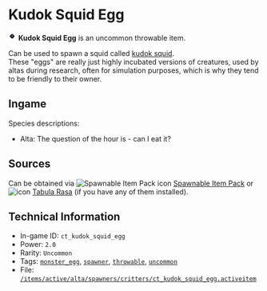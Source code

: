 # Kudok Squid Egg

<img src="https://raw.githubusercontent.com/Ceterai/Enternia/main/items/active/alta/spawners/critters/ct_kudok_squid_egg.png" alt="Kudok Squid Egg icon" loading="lazy" height="16px" width="auto" /> **Kudok Squid Egg** is an uncommon throwable item.

Can be used to spawn a squid called [kudok squid](https://ceterai.github.io/MyEnternia/Wiki/kudoksquid).  
These "eggs" are really just highly incubated versions of creatures, used by altas during research, often for simulation purposes, which is why they tend to be friendly to their owner.

## Ingame

Species descriptions:

- Alta: The question of the hour is - can I eat it?

## Sources

Can be obtained via <img src="https://raw.githubusercontent.com/Silverfeelin/Starbound-SpawnableItemPack/master/interface/sip/iconSmall.png" alt="Spawnable Item Pack icon" width="18" height="14"/> [Spawnable Item Pack](https://steamcommunity.com/sharedfiles/filedetails/?id=733665104) or <img src="https://steamuserimages-a.akamaihd.net/ugc/263843960696222713/3EC9A7C005541F7D577EBCB8C5736B4EFC9973D6/" alt="icon" width="8" height="12"/> [Tabula Rasa](https://community.playstarbound.com/resources/the-tabula-rasa.3222/) (if you have any of them installed).

## Technical Information

- In-game ID: `ct_kudok_squid_egg`
- Power: `2.0`
- Rarity: `Uncommon`
- Tags: [`monster_egg`](https://ceterai.github.io/MyEnternia/Wiki/Tags/MonsterEgg), [`spawner`](https://ceterai.github.io/MyEnternia/Wiki/Tags/Spawner), [`throwable`](https://ceterai.github.io/MyEnternia/Wiki/Tags/Throwable), [`uncommon`](https://ceterai.github.io/MyEnternia/Wiki/Tags/Uncommon)
- File: [`/items/active/alta/spawners/critters/ct_kudok_squid_egg.activeitem`](https://github.com/Ceterai/Enternia/blob/main/items/active/alta/spawners/critters/ct_kudok_squid_egg.activeitem)
